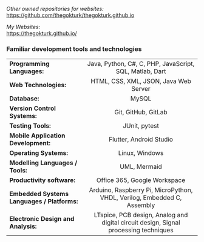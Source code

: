 *Other owned repositories for websites:*  
https://github.com/thegokturk/thegokturk.github.io  

*My Websites:*  
https://thegokturk.github.io/  

### Familiar development tools and technologies  
| | |
|:------------- |:---------------:|
| **Programming Languages:** | Java, Python, C#, C, PHP, JavaScript, SQL, Matlab, Dart |
| **Web Technologies:** | HTML, CSS, XML, JSON, Java Web Server |
| **Database:** | MySQL |
| **Version Control Systems:** | Git, GitHub, GitLab |
| **Testing Tools:** | JUnit, pytest |
| **Mobile Application Development:** | Flutter, Android Studio |
| **Operating Systems:** | Linux, Windows |
| **Modelling Languages / Tools:** | UML, Mermaid |
| **Productivity software:** | Office 365, Google Workspace |
| **Embedded Systems Languages / Platforms:** | Arduino, Raspberry Pi, MicroPython, VHDL, Verilog, Embedded C, Assembly |
| **Electronic Design and Analysis:** | LTspice, PCB design, Analog and digital circuit design, Signal processing techniques |

<!---
etkakocak/etkakocak is a ✨ special ✨ repository because its `README.md` (this file) appears on your GitHub profile.
You can click the Preview link to take a look at your changes.
--->
